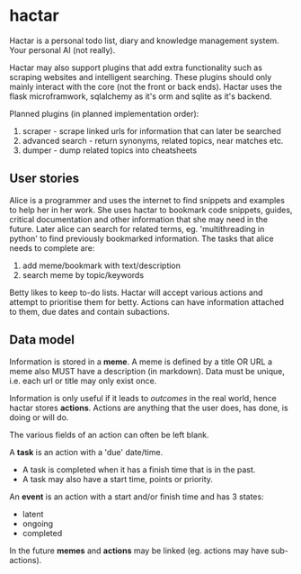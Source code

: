 hactar
======

Hactar is a personal todo list, diary and knowledge management system. Your
personal AI (not really).

Hactar may also support plugins that add extra functionality such as scraping
websites and intelligent searching. These plugins should only mainly interact
with the core (not the front or back ends). Hactar uses the flask
microframwork, sqlalchemy as it's orm and sqlite as it's backend.

Planned plugins (in planned implementation order):
 1. scraper - scrape linked urls for information that can later be searched
 2. advanced search - return synonyms, related topics, near matches etc.
 3. dumper - dump related topics into cheatsheets

User stories
------------

Alice is a programmer and uses the internet to find snippets and examples to
help her in her work. She uses hactar to bookmark code snippets, guides,
critical documentation and other information that she may need in the future.
Later alice can search for related terms, eg. 'multithreading in python' to
find previously bookmarked information.
The tasks that alice needs to complete are:
 1. add meme/bookmark with text/description
 2. search meme by topic/keywords

Betty likes to keep to-do lists. Hactar will accept various actions and
attempt to prioritise them for betty. Actions can have information attached to
them, due dates and contain subactions.

Data model
----------

Information is stored in a **meme**. A meme is defined by a title OR URL a meme
also MUST have a description (in markdown). Data must be unique, i.e. each url
or title may only exist once.

Information is only useful if it leads to *outcomes* in the real world, hence
hactar stores **actions**. Actions are anything that the user does, has done,
is doing or will do. 

The various fields of an action can often be left blank. 

A **task** is an action with a 'due' date/time.

* A task is completed when it has a finish time that is in the past.
* A task may also have a start time, points or priority.

An **event** is an action with a start and/or finish time and has 3 states:

* latent
* ongoing
* completed

In the future **memes** and **actions** may be linked (eg. actions may have
sub-actions).
